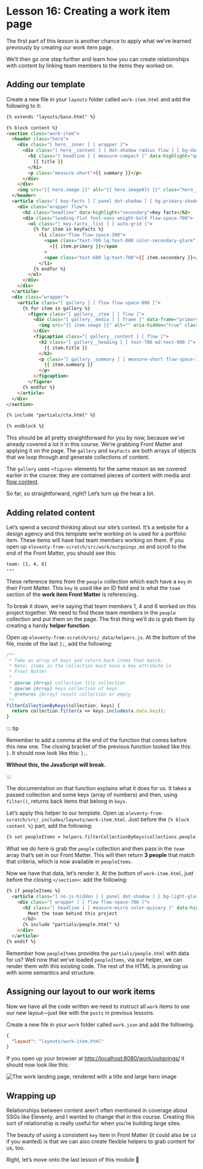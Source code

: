 # Lesson 16: Creating a work item page

The first part of this lesson is another chance to apply what we’ve learned previously by creating our work item page.

We’ll then go one step further and learn how you can create relationships with content by linking team members to the items they worked on.

## Adding our template

Create a new file in your `layouts` folder called `work-item.html` and add the following to it:

<!-- prettier-ignore -->
```html
{% extends "layouts/base.html" %}  

{% block content %}
<section class="work-item">
  <header class="hero">
    <div class="[ hero__inner ] [ wrapper ]">
      <div class="[ hero__content ] [ dot-shadow radius flow ] [ bg-dark-shade color-light flow-space-400 ]">
        <h1 class="[ headline ] [ measure-compact ]" data-highlight="quinary">
          {{ title }}
        </h1>
        <p class="measure-short">{{ summary }}</p>
      </div>
    </div>
    <img src="{{ hero.image }}" alt="{{ hero.imageAlt }}" class="hero__image" />
  </header>
  <article class="[ key-facts ] [ panel dot-shadow ] [ bg-primary-shade color-light ]">
    <div class="wrapper flow">
      <h2 class="headline" data-highlight="secondary">Key facts</h2>
      <div class="leading-flat font-sans weight-bold flow-space-700">
        <ol class="[ key-facts__list ] [ auto-grid ]">
          {% for item in keyFacts %}
            <li class="flow flow-space-300">
              <span class="text-700 lg:text-800 color-secondary-glare"
                >{{ item.primary }}</span
              >
              <span class="text-600 lg:text-700">{{ item.secondary }}</span>
            </li>
          {% endfor %}
        </ol>
      </div>
    </div>
  </article>
  <div class="wrapper">
    <article class="[ gallery ] [ flow flow-space-800 ]">
      {% for item in gallery %}
        <figure class="[ gallery__item ] [ flow ]">
          <div class="[ gallery__media ] [ frame ]" data-frame="primary">
            <img src="{{ item.image }}" alt="" aria-hidden="true" class="radius" />
          </div>
          <figcaption class="[ gallery__content ] [ flow ]">
            <h2 class="[ gallery__heading ] [ text-700 md:text-900 ]">
              {{ item.title }}
            </h2>
            <p class="[ gallery__summary ] [ measure-short flow-space-300 ]">
              {{ item.summary }}
            </p>
          </figcaption>
        </figure>
      {% endfor %}
    </article>
  </div>
</section>

{% include "partials/cta.html" %} 

{% endblock %}
```

This should be all pretty straightforward for you by now, because we’ve already covered a lot it in this course. We’re grabbing Front Matter and applying it on the page. The `gallery` and `keyFacts` are both arrays of objects that we loop through and generate collections of content.

The `gallery` uses `<figure>` elements for the same reason as we covered earlier in the course: they are contained pieces of content with media and [flow content](https://developer.mozilla.org/en-US/docs/Web/Guide/HTML/Content_categories#Flow_content).

So far, so straightforward, right? Let’s turn up the heat a bit.

## Adding related content

Let’s spend a second thinking about our site’s context. It’s a website for a design agency and this template we’re working on is used for a portfolio item. These items will have had team members working on them. If you open up `eleventy-from-scratch/src/work/outgoings.md` and scroll to the end of the Front Matter, you should see this:

```diff
team: [1, 4, 6]
---
```

These reference items from the `people` collection which each have a `key` in their Front Matter. This `key` is used like an ID field and is what the `team` section of the **work item Front Matter** is referencing.

To break it down, we’re saying that team members 1, 4 and 6 worked on this project together. We need to find those team members in the `people` collection and put them on the page. The first thing we’ll do is grab them by creating a handy **helper function**.

Open up `eleventy-from-scratch/src/_data/helpers.js`. At the bottom of the file, inside of the last `};`, add the following:

```javascript
/**
 * Take an array of keys and return back items that match.
 * Note: items in the collection must have a key attribute in
 * Front Matter
 *
 * @param {Array} collection 11ty collection
 * @param {Array} keys collection of keys
 * @returns {Array} result collection or empty
 */
filterCollectionByKeys(collection, keys) {
  return collection.filter(x => keys.includes(x.data.key));
}
```

::: tip

Remember to add a comma at the end of the function that comes before this new one. The closing bracket of the previous function looked like this: `}`. It should now look like this: `},`.

**Without this, the JavaScript will break.**

:::

The documentation on that function explains what it does for us. It takes a passed collection and some keys (array of numbers) and then, using `filter()`, returns back items that belong in `keys`.

Let’s apply this helper to our template. Open up `eleventy-from-scratch/src/_includes/layouts/work-item.html`. Just before the `{% block content %}` part, add the following:

```html
{% set peopleItems = helpers.filterCollectionByKeys(collections.people, team) %}
```

What we do here is grab the `people` collection and then pass in the `team` array that’s set in our Front Matter. This will then return **3 people** that match that criteria, which is now available in `peopleItems`.

Now we have that data, let’s render it. At the bottom of `work-item.html`, just before the closing `</section>`: add the following:

<!-- prettier-ignore -->
```html
{% if peopleItems %}
  <article class="[ no-js-hidden ] [ panel dot-shadow ] [ bg-light-glare ]">
    <div class="[ wrapper ] [ flow flow-space-700 ]">
      <h2 class="[ headline ] [ measure-micro color-quinary ]" data-highlight="dark">
        Meet the team behind this project
      </h2>
      {% include "partials/people.html" %}
    </div>
  </article>
{% endif %}
```

Remember how `peopleItems` provides the `partials/people.html` with data for us? Well now that we’ve loaded `peopleItems`, via our helper, we can render them with this existing code. The rest of the HTML is providing us with some semantics and structure.

## Assigning our layout to our work items

Now we have all the code written we need to instruct all `work` items to use our new layout—just like with the `posts` in previous lessons.

Create a new file in your `work` folder called `work.json` and add the following.

```json
{
  "layout": "layouts/work-item.html"
}
```

If you open up your browser at <http://localhost:8080/work/outgoings/> it should now look like this:

![The work landing page, rendered with a title and large hero image](/images/courses/learn-eleventy-from-scratch/ss-work-item.jpg)

## Wrapping up

Relationships between content aren’t often mentioned in coverage about SSGs like Eleventy, and I wanted to change that in this course. Creating this sort of relationship is really useful for when you’re building large sites.

The beauty of using a consistent `key` item in Front Matter (it could also be `id` if you wanted) is that we can also create flexible helpers to grab content for us, too.

Right, let’s move onto the last lesson of this module 🎉
